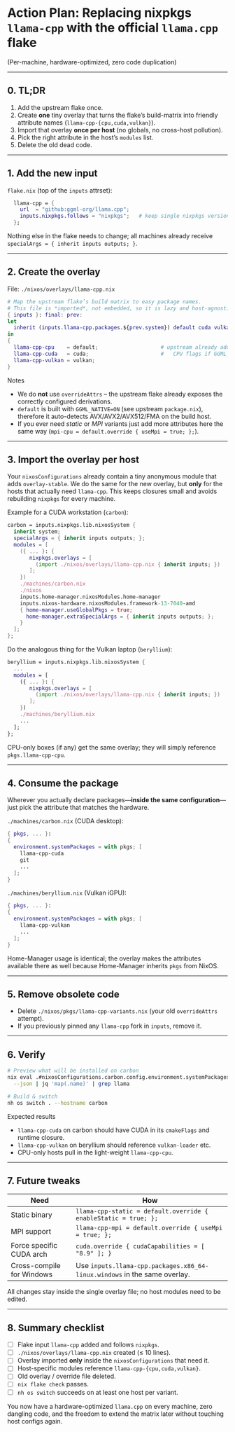 # Action Plan: Replacing nixpkgs `llama-cpp` with the official `llama.cpp` flake  
(Per-machine, hardware-optimized, zero code duplication)

---

## 0. TL;DR

1. Add the upstream flake once.  
2. Create **one** tiny overlay that turns the flake’s build-matrix into friendly attribute names (`llama-cpp-{cpu,cuda,vulkan}`).  
3. Import that overlay **once per host** (no globals, no cross-host pollution).  
4. Pick the right attribute in the host’s `modules` list.  
5. Delete the old dead code.

---

## 1. Add the new input

`flake.nix` (top of the `inputs` attrset):

```nix
  llama-cpp = {
    url  = "github:ggml-org/llama.cpp";
    inputs.nixpkgs.follows = "nixpkgs";   # keep single nixpkgs version
  };
```

Nothing else in the flake needs to change; all machines already receive
`specialArgs = { inherit inputs outputs; }`.

---

## 2. Create the overlay

File: `./nixos/overlays/llama-cpp.nix`

```nix
# Map the upstream flake’s build matrix to easy package names.
# This file is *imported*, not embedded, so it is lazy and host-agnostic.
{ inputs }: final: prev:
let
  inherit (inputs.llama-cpp.packages.${prev.system}) default cuda vulkan;
in
{
  llama-cpp-cpu    = default;                    # upstream already adds
  llama-cpp-cuda   = cuda;                       #   CPU flags if GGML_NATIVE=ON
  llama-cpp-vulkan = vulkan;
}
```

Notes
- We do **not** use `overrideAttrs` – the upstream flake already exposes the
  correctly configured derivations.
- `default` is built with `GGML_NATIVE=ON` (see upstream `package.nix`),
  therefore it auto-detects AVX/AVX2/AVX512/FMA on the build host.
- If you ever need *static* or *MPI* variants just add more attributes here
  the same way (`mpi-cpu = default.override { useMpi = true; };`).

---

## 3. Import the overlay **per host**

Your `nixosConfigurations` already contain a tiny anonymous module that adds
`overlay-stable`.  We do the same for the new overlay, but **only** for the
hosts that actually need `llama-cpp`.  This keeps closures small and avoids
rebuilding `nixpkgs` for every machine.

Example for a CUDA workstation (`carbon`):

```nix
carbon = inputs.nixpkgs.lib.nixosSystem {
  inherit system;
  specialArgs = { inherit inputs outputs; };
  modules = [
    ({ ... }: {
       nixpkgs.overlays = [
         (import ./nixos/overlays/llama-cpp.nix { inherit inputs; })
       ];
    })
    ./machines/carbon.nix
    ./nixos
    inputs.home-manager.nixosModules.home-manager
    inputs.nixos-hardware.nixosModules.framework-13-7040-amd
    { home-manager.useGlobalPkgs = true;
      home-manager.extraSpecialArgs = { inherit inputs outputs; };
    }
  ];
};
```

Do the analogous thing for the Vulkan laptop (`beryllium`):

```nix
beryllium = inputs.nixpkgs.lib.nixosSystem {
  ...
  modules = [
    ({ ... }: {
       nixpkgs.overlays = [
         (import ./nixos/overlays/llama-cpp.nix { inherit inputs; })
       ];
    })
    ./machines/beryllium.nix
    ...
  ];
};
```

CPU-only boxes (if any) get the same overlay; they will simply reference
`pkgs.llama-cpp-cpu`.

---

## 4. Consume the package

Wherever you actually declare packages—**inside the same configuration**—just
pick the attribute that matches the hardware.

`./machines/carbon.nix` (CUDA desktop):

```nix
{ pkgs, ... }:
{
  environment.systemPackages = with pkgs; [
    llama-cpp-cuda
    git
    ...
  ];
}
```

`./machines/beryllium.nix` (Vulkan iGPU):

```nix
{ pkgs, ... }:
{
  environment.systemPackages = with pkgs; [
    llama-cpp-vulkan
    ...
  ];
}
```

Home-Manager usage is identical; the overlay makes the attributes available
there as well because Home-Manager inherits `pkgs` from NixOS.

---

## 5. Remove obsolete code

- Delete `./nixos/pkgs/llama-cpp-variants.nix` (your old `overrideAttrs`
  attempt).  
- If you previously pinned any `llama-cpp` fork in `inputs`, remove it.

---

## 6. Verify

```bash
# Preview what will be installed on carbon
nix eval .#nixosConfigurations.carbon.config.environment.systemPackages \
  --json | jq 'map(.name)' | grep llama

# Build & switch
nh os switch . --hostname carbon
```

Expected results  
- `llama-cpp-cuda` on carbon should have CUDA in its `cmakeFlags` and runtime
  closure.  
- `llama-cpp-vulkan` on beryllium should reference `vulkan-loader` etc.  
- CPU-only hosts pull in the light-weight `llama-cpp-cpu`.

---

## 7. Future tweaks

| Need | How |
|---|---|
| Static binary | `llama-cpp-static = default.override { enableStatic = true; };` |
| MPI support | `llama-cpp-mpi = default.override { useMpi = true; };` |
| Force specific CUDA arch | `cuda.override { cudaCapabilities = [ "8.9" ]; }` |
| Cross-compile for Windows | Use `inputs.llama-cpp.packages.x86_64-linux.windows` in the same overlay. |

All changes stay inside the single overlay file; no host modules need to be
edited.

---

## 8. Summary checklist

- [ ] Flake input `llama-cpp` added and follows `nixpkgs`.  
- [ ] `./nixos/overlays/llama-cpp.nix` created (≤ 10 lines).  
- [ ] Overlay imported **only** inside the `nixosConfigurations` that need it.  
- [ ] Host-specific modules reference `llama-cpp-{cpu,cuda,vulkan}`.  
- [ ] Old overlay / override file deleted.  
- [ ] `nix flake check` passes.  
- [ ] `nh os switch` succeeds on at least one host per variant.

You now have a hardware-optimized `llama.cpp` on every machine, zero dangling
code, and the freedom to extend the matrix later without touching host configs
again.